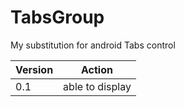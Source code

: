 # TabsGroup
My substitution for android Tabs control

Version  | Action
-------- | ------
0.1 | able to display
